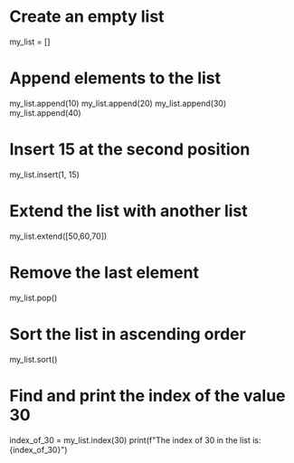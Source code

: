 # Create an empty list
my_list = []

# Append elements to the list
my_list.append(10)
my_list.append(20)
my_list.append(30)
my_list.append(40)

# Insert 15 at the second position
my_list.insert(1, 15)

# Extend the list with another list
my_list.extend([50,60,70])

# Remove the last element
my_list.pop()

# Sort the list in ascending order
my_list.sort()

# Find and print the index of the value 30
index_of_30 = my_list.index(30)
print(f"The index of 30 in the list is: {index_of_30}")
